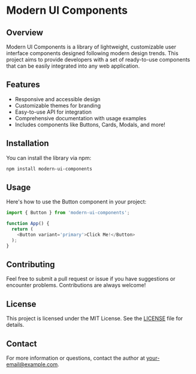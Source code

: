 # Modern UI Components

## Overview
Modern UI Components is a library of lightweight, customizable user interface components designed following modern design trends. This project aims to provide developers with a set of ready-to-use components that can be easily integrated into any web application.

## Features
- Responsive and accessible design
- Customizable themes for branding
- Easy-to-use API for integration
- Comprehensive documentation with usage examples
- Includes components like Buttons, Cards, Modals, and more!

## Installation
You can install the library via npm:
```bash
npm install modern-ui-components
```

## Usage
Here's how to use the Button component in your project:
```javascript
import { Button } from 'modern-ui-components';

function App() {
  return (
    <Button variant='primary'>Click Me!</Button>
  );
}
```

## Contributing
Feel free to submit a pull request or issue if you have suggestions or encounter problems. Contributions are always welcome!

## License
This project is licensed under the MIT License. See the [LICENSE](LICENSE) file for details.

## Contact
For more information or questions, contact the author at [your-email@example.com](mailto:your-email@example.com).
